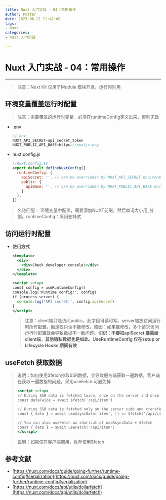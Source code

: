 ```yaml
---
title: Nuxt 入门实战 - 04：常用操作
author: Potter
date: 2023-06-21 11:42:00
tags: 
- Nuxt
categories: 
- Nuxt 入门实战

---
```



# Nuxt 入门实战 - 04：常用操作

---

> 注意：Nuxt Kit 仅用于Module 模块开发，运行时别用
> 

## 环境变量覆盖运行时配置

> 注意：需要覆盖的运行时变量，必须在runtimeConfig定义出来，否则无效
> 
- .env
    
    ```jsx
    //.env
    NUXT_API_SECRET=api_secret_token
    NUXT_PUBLIC_API_BASE=https://nuxtjs.org
    ```
    
- nuxt.config.js
    
    ```jsx
    //nuxt.config.ts
    export default defineNuxtConfig({
      runtimeConfig: {
        apiSecret: '', // can be overridden by NUXT_API_SECRET environment variable
        public: {
          apiBase: '', // can be overridden by NUXT_PUBLIC_API_BASE environment variable
        }
      },
    })
    ```
    

> 名称匹配： 环境变量中配置，需要添加NUXT前缀，然后单词大小用_分割。runtimeConfig：采用驼峰式
> 

## 访问运行时配置

- 使用方式
    
    ```jsx
    <template>
      <div>
        <div>Check developer console!</div>
      </div>
    </template>
    
    <script setup>
    const config = useRuntimeConfig()
    console.log('Runtime config:', config)
    if (process.server) {
      console.log('API secret:', config.apiSecret)
    }
    </script>
    ```
    
    > 注意：client端只能访问public，此字段可读可写。server端放访问运行时所有配置，但是仅只读不能修改，原因：如果能修改，多个请求访问运行时配置就会导致数据不一致问题。**切记：不要把apiSecret 暴露给client端，其他隐私数据也是如此。UseRuntimeConfig 仅在setup or Lifecycle Hooks 期间有效**
    > 

## useFetch 获取数据

> 说明：如何使用$fetch拉取SSR数据，会导致服务端获取一遍数据，客户端在获取一遍数据的问题，采用useFetch 可避免掉
> 
> 
> ```jsx
> <script setup>
> // During SSR data is fetched twice, once on the server and once on the client.
> const dataTwice = await $fetch('/api/item')
> 
> // During SSR data is fetched only on the server side and transferred to the client.
> const { data } = await useAsyncData('item', () => $fetch('/api/item'))
> 
> // You can also useFetch as shortcut of useAsyncData + $fetch
> const { data } = await useFetch('/api/item')
> </script>
> ```
> 

> 说明：如果仅在客户端调用，推荐使用$fetch
> 

## 参考文献

- [https://nuxt.com/docs/guide/going-further/runtime-config#serialization](https://nuxt.com/docs/guide/going-further/runtime-config#serialization)
- [https://nuxt.com/docs/api/utils/dollarfetch](https://nuxt.com/docs/api/utils/dollarfetch)
